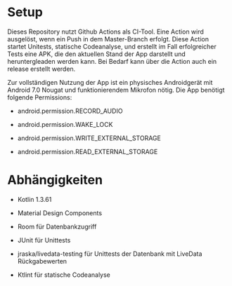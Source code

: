 # Setup 

Dieses Repository nutzt Github Actions als CI-Tool.
Eine Action wird ausgelöst, wenn ein Push in dem Master-Branch erfolgt.
Diese Action startet Unitests, statische Codeanalyse, und erstellt im Fall erfolgreicher Tests eine APK, die den aktuellen Stand der App darstellt und heruntergleaden werden kann.
Bei Bedarf kann über die Action auch ein release erstellt werden.

Zur vollständigen Nutzung der App ist ein physisches Androidgerät mit Android 7.0 Nougat und funktionierendem Mikrofon nötig.
Die App benötigt folgende Permissions:

- android.permission.RECORD_AUDIO

- android.permission.WAKE_LOCK

- android.permission.WRITE_EXTERNAL_STORAGE

- android.permission.READ_EXTERNAL_STORAGE

# Abhängigkeiten

- Kotlin 1.3.61

- Material Design Components

- Room für Datenbankzugriff

- JUnit für Unittests

- jraska/livedata-testing für Unittests der Datenbank mit LiveData Rückgabewerten

- Ktlint für statische Codeanalyse
